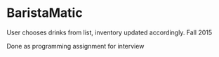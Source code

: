 # BaristaMatic
User chooses drinks from list, inventory updated accordingly. Fall 2015

Done as programming assignment for interview
